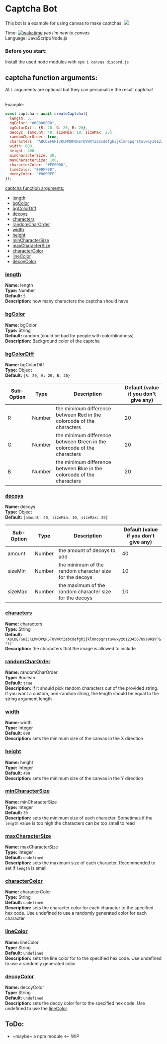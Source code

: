 # Captcha Bot
This bot is a example for using canvas to make captchas.
![](https://cdn.discordapp.com/attachments/679392991533858858/964546316585824346/captcha.png)

Time: [![wakatime](https://wakatime.com/badge/user/6dcad35f-5e14-44f1-8e50-62062cfd7011/project/03effdb2-1415-4f41-8a8c-5463d1abdf40.svg)](https://wakatime.com/@Funty) *yes i'm new to canvas*  
Language: JavaScript/Node.js

### Before you start:
Install the used node modules with `npm i canvas discord.js`

## captcha function arguments:
ALL arguments are optional but they can personalize the result captcha!<br><br>

Example:  
```js
const captcha = await createCaptcha({
  length: 5,
  bgColor: "#00000000",
  bgColorDiff: {R: 20, G: 20, B: 20},
  decoys: {amount: 40, sizeMin: 10, sizeMax: 25},
  randomCharOrder: true,
  characters: "ABCDEFGHIJKLMNOPQRSTUVWXYZabcdefghijklmnopqrstuvwxyz0123456789!@#$%^&*()",
  width: 600,
  height: 400,
  minCharacterSize: 30,
  maxCharacterSize: 100,
  characterColor: "#FF0000",
  lineColor: "#00FF00",
  decoyColor: "#0000FF"
});
```

[captcha function arguments:](#captcha-function-arguments)
  * [length](#length)
  * [bgColor](#bgColor)
  * [bgColorDiff](#bgColorDiff)
  * [decoys](#decoys)
  * [characters](#characters)
  * [randomCharOrder](#randomCharOrder)
  * [width](#width)
  * [height](#height)
  * [minCharacterSize](#minCharacterSize)
  * [maxCharacterSize](#maxCharacterSize)
  * [characterColor](#characterColor)
  * [lineColor](#lineColor)
  * [decoyColor](#decoyColor)

### <ins>length</ins>
**Name:** length<br>
**Type:** Number<br>
**Default:** `5`<br>
**Description:** how many characters the captcha should have

### <ins>bgColor</ins>
**Name:** bgColor<br>
**Type:** String<br>
**Default:** random (could be bad for people with colorblindness)<br>
**Description:** Background color of the captcha

### <ins>bgColorDiff</ins>
**Name:** bgColorDiff<br>
**Type:** Object<br>
**Default:** ``{R: 20, G: 20, B: 20}``

| Sub-Option | Type   | Description                                                                  | Default (value if you don't give any) |
| ---------- | ------ | ---------------------------------------------------------------------------- | ------------------------------------- |
| R          | Number | the minimum difference between **R**ed in the colorcode of the characters   | 20                                    |
| G          | Number | the minimum difference between **G**reen in the colorcode of the characters | 20                                    |
| B          | Number | the minimum difference between **B**lue in the colorcode of the characters  | 20                                    |

### <ins>decoys</ins>
**Name:** decoys<br>
**Type:** Object<br>
**Default:** ``{amount: 40, sizeMin: 10, sizeMax: 25}``

| Sub-Option | Type   | Description                                             | Default (value if you don't give any) |
| ---------- | ------ | ------------------------------------------------------- | ------------------------------------- |
| amount     | Number | the amount of decoys to add                             | 40                                    |
| sizeMin    | Number | the minimum of the random character size for the decoys | 10                                    |
| sizeMax    | Number | the maximum of the random character size for the decoys | 10                                    |

### <ins>characters</ins>
**Name:** characters<br>
**Type:** String<br>
**Default:** `'ABCDEFGHIJKLMNOPQRSTUVWXYZabcdefghijklmnopqrstuvwxyz0123456789!@#$%^&*()'`<br>
**Description:** the characters that the image is allowed to include

### <ins>randomCharOrder</ins>
**Name:** randomCharOrder<br>
**Type:** Boolean<br>
**Default:** ``true``<br>
**Description:** if it should pick random characters out of the provided string. If you want a custom, non-random string, the length should be equal to the string argument length

### <ins>width</ins>
**Name:** width<br>
**Type:** Integer<br>
**Default:** `600`<br>
**Description:** sets the minimum size of the canvas in the X direction

### <ins>height</ins>
**Name:** height<br>
**Type:** Integer<br>
**Default:** `400`<br>
**Description:** sets the minimum size of the canvas in the Y direction

### <ins>minCharacterSize</ins>
**Name:** minCharacterSize<br>
**Type:** Integer<br>
**Default:** `30`<br>
**Description:** sets the minimum size of each character. Sometimes if the `length` value is too high the characters can be too small to read

### <ins>maxCharacterSize</ins>
**Name:** maxCharacterSize<br>
**Type:** Integer<br>
**Default:** `undefined`<br>
**Description:** sets the maximum size of each character. Recommended to set if `length` is small.

### <ins>characterColor</ins>
**Name:** characterColor<br>
**Type:** String<br>
**Default:** `undefined`<br>
**Description:** sets the character color for each character to the specified hex code. Use undefined to use a randomly generated color for each character

### <ins>lineColor</ins>
**Name:** lineColor<br>
**Type:** String<br>
**Default:** `undefined`<br>
**Description:** sets the line color for to the specified hex code. Use undefined to use a randomly generated color

### <ins>decoyColor</ins>
**Name:** decoyColor<br>
**Type:** String<br>
**Default:** `undefined`<br>
**Description:** sets the decoy color for to the specified hex code. Use undefined to use the [lineColor](#lineColor)

## ToDo:
* ~maybe~ a npm module <-- WIP
